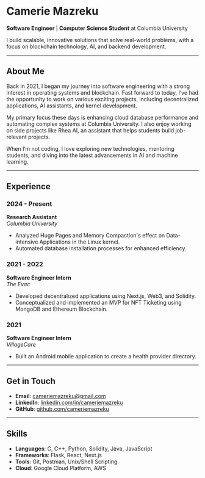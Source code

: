 
# Camerie Mazreku

**Software Engineer** | **Computer Science Student** at Columbia University

I build scalable, innovative solutions that solve real-world problems, with a focus on blockchain technology, AI, and backend development.

---

## About Me

Back in 2021, I began my journey into software engineering with a strong interest in operating systems and blockchain. Fast forward to today, I’ve had the opportunity to work on various exciting projects, including decentralized applications, AI assistants, and kernel development.

My primary focus these days is enhancing cloud database performance and automating complex systems at Columbia University. I also enjoy working on side projects like Rhea AI, an assistant that helps students build job-relevant projects.

When I’m not coding, I love exploring new technologies, mentoring students, and diving into the latest advancements in AI and machine learning.

---

## Experience

### **2024 - Present**  
**Research Assistant**  
*Columbia University*

- Analyzed Huge Pages and Memory Compaction's effect on Data-intensive Applications in the Linux kernel.
- Automated database installation processes for enhanced efficiency.

### **2021 - 2022**  
**Software Engineer Intern**  
*The Evac*

- Developed decentralized applications using Next.js, Web3, and Solidity.
- Conceptualized and implemented an MVP for NFT Ticketing using MongoDB and Ethereum Blockchain.

### **2021**  
**Software Engineer Intern**  
*VillageCare*

- Built an Android mobile application to create a health provider directory.

---

## Get in Touch

- **Email**: cameriemazreku@gmail.com
- **LinkedIn**: [linkedin.com/in/cameriemazreku](https://linkedin.com/in/cameriemazreku)
- **GitHub**: [github.com/cameriemazreku](https://github.com/cameriemazreku)

---

## Skills

- **Languages**: C, C++, Python, Solidity, Java, JavaScript
- **Frameworks**: Flask, React, Next.js
- **Tools**: Git, Postman, Unix/Shell Scripting
- **Cloud**: Google Cloud Platform, AWS

